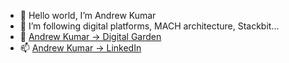 - 👋 Hello world, I’m Andrew Kumar
- 👀 I’m following digital platforms, MACH architecture, Stackbit...
- 🌱 [Andrew Kumar -> Digital Garden](https://andrewkumar.xyz)
- 📫 [Andrew Kumar -> LinkedIn](https://www.linkedin.com/in/andrewkumarxyz/)

<!---
andrewkumarxyz/andrewkumarxyz is a ✨ special ✨ repository because its `README.md` (this file) appears on your GitHub profile.
You can click the Preview link to take a look at your changes.
--->
